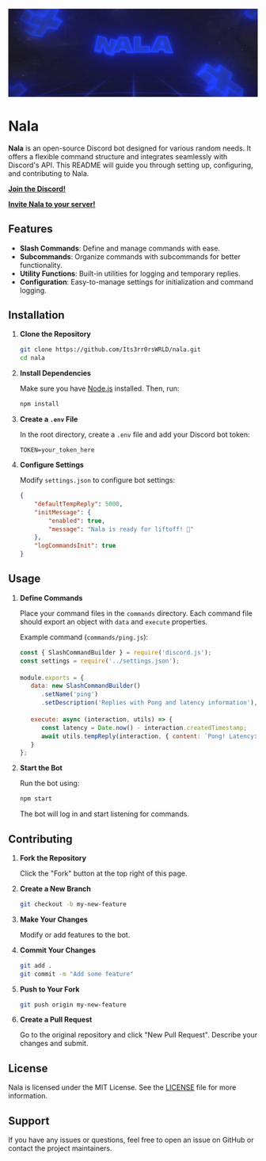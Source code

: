 <p align="center">
    <div align="center">
        <img src="images/nala.gif" alt="Nala" href="https://discord.com/oauth2/authorize?client_id=1223073528954490940&scope=bot">
    </div>
</p>

# Nala
**Nala** is an open-source Discord bot designed for various random needs. It offers a flexible command structure and integrates seamlessly with Discord's API. This README will guide you through setting up, configuring, and contributing to Nala.

**[Join the Discord!](https://dsc.gg/3rr0r)**

**[Invite Nala to your server!](https://discord.com/oauth2/authorize?client_id=1223073528954490940&scope=bot)**

## Features

- **Slash Commands**: Define and manage commands with ease.
- **Subcommands**: Organize commands with subcommands for better functionality.
- **Utility Functions**: Built-in utilities for logging and temporary replies.
- **Configuration**: Easy-to-manage settings for initialization and command logging.

## Installation

1. **Clone the Repository**

   ```bash
   git clone https://github.com/Its3rr0rsWRLD/nala.git
   cd nala
   ```

2. **Install Dependencies**

   Make sure you have [Node.js](https://nodejs.org/) installed. Then, run:

   ```bash
   npm install
   ```

3. **Create a `.env` File**

   In the root directory, create a `.env` file and add your Discord bot token:

   ```env
   TOKEN=your_token_here
   ```

4. **Configure Settings**

   Modify `settings.json` to configure bot settings:

   ```json
   {
       "defaultTempReply": 5000,
       "initMessage": {
           "enabled": true,
           "message": "Nala is ready for liftoff! 🚀"
       },
       "logCommandsInit": true
   }
   ```

## Usage

1. **Define Commands**

   Place your command files in the `commands` directory. Each command file should export an object with `data` and `execute` properties.

   Example command (`commands/ping.js`):

   ```javascript
   const { SlashCommandBuilder } = require('discord.js');
   const settings = require('../settings.json');

   module.exports = {
      data: new SlashCommandBuilder()
         .setName('ping')
         .setDescription('Replies with Pong and latency information'),

      execute: async (interaction, utils) => {
         const latency = Date.now() - interaction.createdTimestamp;
         await utils.tempReply(interaction, { content: `Pong! Latency: ${latency}ms`, time: settings.defaultTempReply, showTime: true });
      }
   };
   ```

2. **Start the Bot**

   Run the bot using:

   ```bash
   npm start
   ```

   The bot will log in and start listening for commands.

## Contributing

1. **Fork the Repository**

   Click the "Fork" button at the top right of this page.

2. **Create a New Branch**

   ```bash
   git checkout -b my-new-feature
   ```

3. **Make Your Changes**

   Modify or add features to the bot.

4. **Commit Your Changes**

   ```bash
   git add .
   git commit -m "Add some feature"
   ```

5. **Push to Your Fork**

   ```bash
   git push origin my-new-feature
   ```

6. **Create a Pull Request**

   Go to the original repository and click "New Pull Request". Describe your changes and submit.

## License

Nala is licensed under the MIT License. See the [LICENSE](LICENSE) file for more information.

## Support

If you have any issues or questions, feel free to open an issue on GitHub or contact the project maintainers.